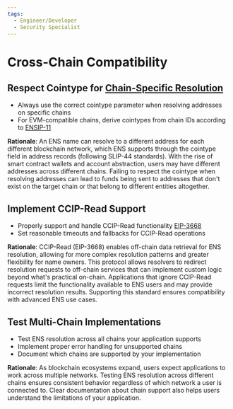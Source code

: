 ```yaml
---
tags:
  - Engineer/Developer
  - Security Specialist
---
```


# Cross-Chain Compatibility

## Respect Cointype for [Chain-Specific Resolution](https://docs.ens.domains/ensip/9)

- Always use the correct cointype parameter when resolving addresses on specific chains
- For EVM-compatible chains, derive cointypes from chain IDs according to [ENSIP-11](https://docs.ens.domains/ensip/11)

**Rationale**: An ENS name can resolve to a different address for each different blockchain network, which ENS supports through the cointype field in address records (following SLIP-44 standards). With the rise of smart contract wallets and account abstraction, users may have different addresses across different chains. Failing to respect the cointype when resolving addresses can lead to funds being sent to addresses that don't exist on the target chain or that belong to different entities altogether.

## Implement CCIP-Read Support

- Properly support and handle CCIP-Read functionality [EIP-3668](https://eips.ethereum.org/EIPS/eip-3668)
- Set reasonable timeouts and fallbacks for CCIP-Read operations

**Rationale**: CCIP-Read (EIP-3668) enables off-chain data retrieval for ENS resolution, allowing for more complex resolution patterns and greater flexibility for name owners. This protocol allows resolvers to redirect resolution requests to off-chain services that can implement custom logic beyond what's practical on-chain. Applications that ignore CCIP-Read requests limit the functionality available to ENS users and may provide incorrect resolution results. Supporting this standard ensures compatibility with advanced ENS use cases.

## Test Multi-Chain Implementations

- Test ENS resolution across all chains your application supports
- Implement proper error handling for unsupported chains
- Document which chains are supported by your implementation

**Rationale**:  As blockchain ecosystems expand, users expect applications to work across multiple networks. Testing ENS resolution across different chains ensures consistent behavior regardless of which network a user is connected to. Clear documentation about chain support also helps users understand the limitations of your application.
